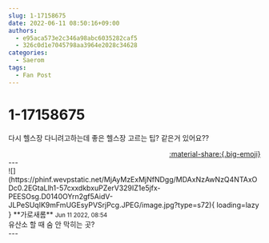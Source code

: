 ```yaml
---
slug: 1-17158675
date: 2022-06-11 08:50:16+09:00
authors:
  - e95aca573e2c346a98abc6035282caf5
  - 326c0d1e7045798aa3964e2028c34628
categories:
  - Saerom
tags:
  - Fan Post
---
```


# 1-17158675

<div class="post-container" markdown="1">
<div class="content-container md-sidebar__scrollwrap" markdown="1">

다시 헬스장 다니려고하는데 좋은 헬스장 고르는 팁? 같은거 있어요??

</div>
</div>

<div style="text-align: right;" markdown="1">
<a href="https://weverse.io/fromis9/fanpost/1-17158675" style="text-align: right;">:material-share:{.big-emoji}</a>
</div>
---

<div class="comments-container md-sidebar__scrollwrap" markdown="1">
<div class="comment" markdown="1">
<div class='id-container' markdown="1">
![](https://phinf.wevpstatic.net/MjAyMzExMjNfNDgg/MDAxNzAwNzQ4NTAxODc0.2EGtaLlh1-57cxxdkbxuPZerV329IZ1e5jfx-PEESOsg.D0140OYrn2gf5AidV-JLPeSUqIK9mFmUGEsyPVSrjPcg.JPEG/image.jpg?type=s72){ loading=lazy }
**<span class="artist">가로새롬</span>** <small>Jun 11 2022, 08:54</small><br>
</div>
<div class='comment-body' markdown="1">
유산소 할 때 숨 안 막히는 곳?
</div>
</div>
</div>
---
